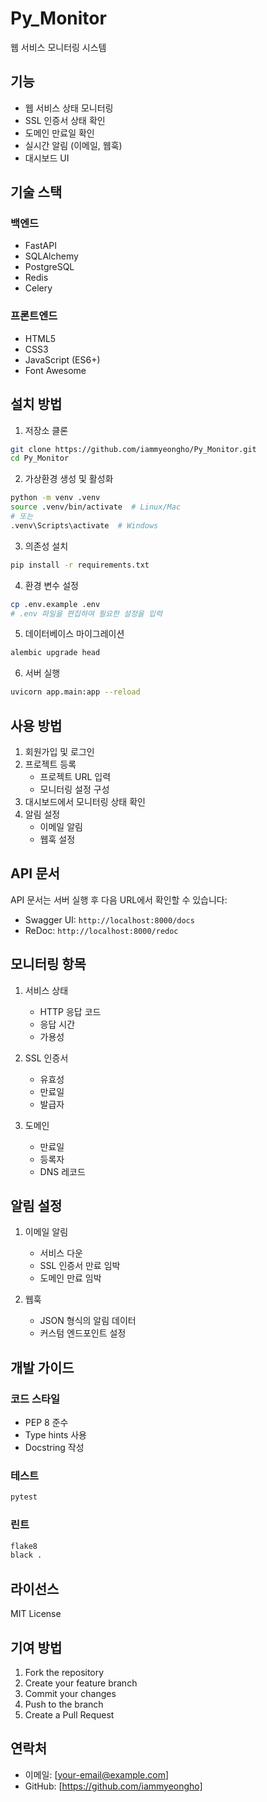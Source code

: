 # Py_Monitor

웹 서비스 모니터링 시스템

## 기능

- 웹 서비스 상태 모니터링
- SSL 인증서 상태 확인
- 도메인 만료일 확인
- 실시간 알림 (이메일, 웹훅)
- 대시보드 UI

## 기술 스택

### 백엔드
- FastAPI
- SQLAlchemy
- PostgreSQL
- Redis
- Celery

### 프론트엔드
- HTML5
- CSS3
- JavaScript (ES6+)
- Font Awesome

## 설치 방법

1. 저장소 클론
```bash
git clone https://github.com/iammyeongho/Py_Monitor.git
cd Py_Monitor
```

2. 가상환경 생성 및 활성화
```bash
python -m venv .venv
source .venv/bin/activate  # Linux/Mac
# 또는
.venv\Scripts\activate  # Windows
```

3. 의존성 설치
```bash
pip install -r requirements.txt
```

4. 환경 변수 설정
```bash
cp .env.example .env
# .env 파일을 편집하여 필요한 설정을 입력
```

5. 데이터베이스 마이그레이션
```bash
alembic upgrade head
```

6. 서버 실행
```bash
uvicorn app.main:app --reload
```

## 사용 방법

1. 회원가입 및 로그인
2. 프로젝트 등록
   - 프로젝트 URL 입력
   - 모니터링 설정 구성
3. 대시보드에서 모니터링 상태 확인
4. 알림 설정
   - 이메일 알림
   - 웹훅 설정

## API 문서

API 문서는 서버 실행 후 다음 URL에서 확인할 수 있습니다:
- Swagger UI: `http://localhost:8000/docs`
- ReDoc: `http://localhost:8000/redoc`

## 모니터링 항목

1. 서비스 상태
   - HTTP 응답 코드
   - 응답 시간
   - 가용성

2. SSL 인증서
   - 유효성
   - 만료일
   - 발급자

3. 도메인
   - 만료일
   - 등록자
   - DNS 레코드

## 알림 설정

1. 이메일 알림
   - 서비스 다운
   - SSL 인증서 만료 임박
   - 도메인 만료 임박

2. 웹훅
   - JSON 형식의 알림 데이터
   - 커스텀 엔드포인트 설정

## 개발 가이드

### 코드 스타일
- PEP 8 준수
- Type hints 사용
- Docstring 작성

### 테스트
```bash
pytest
```

### 린트
```bash
flake8
black .
```

## 라이선스

MIT License

## 기여 방법

1. Fork the repository
2. Create your feature branch
3. Commit your changes
4. Push to the branch
5. Create a Pull Request

## 연락처

- 이메일: [your-email@example.com]
- GitHub: [https://github.com/iammyeongho] 